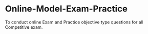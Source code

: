 # Online-Model-Exam-Practice
To conduct online Exam and Practice objective type questions for all Competitive exam.
